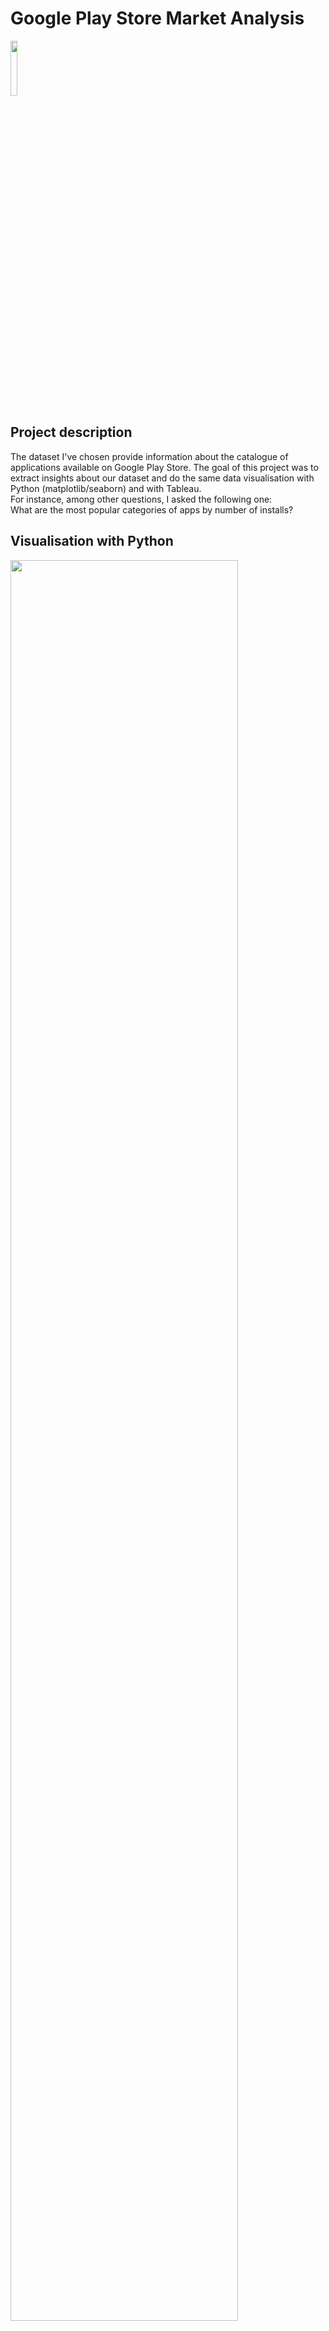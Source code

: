 # Google Play Store Market Analysis
<img src="https://www.universfreebox.com/wp-content/uploads/2019/10/google-play-store-800x450-c-default.jpg" width="15%" height="15%">

## Project description
The dataset I've chosen provide information about the catalogue of applications available on Google Play Store.
The goal of this project was to extract insights about our dataset and do the same data visualisation with Python (matplotlib/seaborn) and with Tableau.\
For instance, among other questions, I asked the following one:\
What are the most popular categories of apps by number of installs?

## Visualisation with Python  
<img src="https://github.com/abeliapetelle/Google-Play-Store-Market-Analysis/blob/master/Media/Python.png" width="85%" height="85%">

50% of users have all these same top 9 types of apps bellow, but the types of apps that have the maximum off dowloads are : Game, Video Players, Communication, entertainment and photography

## Visualisation in Tableau 
<img src="https://github.com/abeliapetelle/Google-Play-Store-Market-Analysis/blob/master/Media/Tableau.png" width="85%" height="85%">

Apps that are the most downloaded in average are communication’s apps followed by video player’s apps

## Conclusion

With matplotlib visualization, you really can do what you want but I was limited because of my technical skills. 
With Tableau, you can create really great visualization but someties it can't do exactly what we want (here, I wanted to do a scatter plot but the software wouldn't do it). 

## Built With

* [Python](https://docs.python.org/3/) - The programming language used
* [Pandas](https://pandas.pydata.org/pandas-docs/stable/index.html) - library providing high-performance, easy-to-use data structures and data analysis tools for the Python programming language
* [Tableau](https://www.tableau.com/) - Popular Data visualization tool
* [MatPlotLib](https://matplotlib.org/contents.html) - Matplotlib is a Python 2D plotting library which produces publication quality figures in a variety of hardcopy formats and interactive environments across platforms
* [Seaborn](https://seaborn.pydata.org/index.html) - Seaborn is a Python data visualization library based on matplotlib. It provides a high-level interface for drawing attractive and informative statistical graphics.
* [NumPy](https://numpy.org/) - NumPy is a library adding support for large, multi-dimensional arrays and matrices, along with a large collection of high-level mathematical functions to operate on these arrays.
* [SciPy](https://www.scipy.org/) - SciPy is an ecosystem of open-source software for mathematics, science, and engineering.
